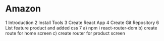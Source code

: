 # Amazon
1 Introduction
2 Install Tools
3 Create React App
4 Create Git Repository
6 List feature product and added css
7 a) npm i react-router-dom
  b) create route for home screen
  c) create router for product screen  
